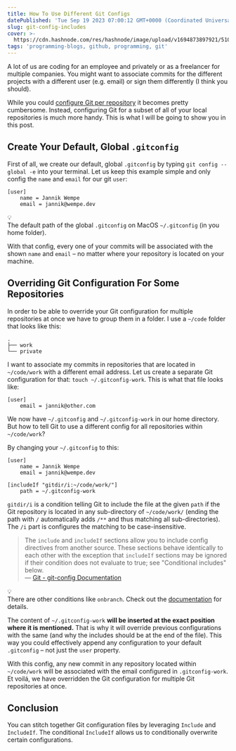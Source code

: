 ```yaml
---
title: How To Use Different Git Configs
datePublished: 'Tue Sep 19 2023 07:00:12 GMT+0000 (Coordinated Universal Time)'
slug: git-config-includes
cover: >-
  https://cdn.hashnode.com/res/hashnode/image/upload/v1694873897921/51063ecb-2e70-4e0f-b467-ef9f76470c6a.png
tags: 'programming-blogs, github, programming, git'
---
```


A lot of us are coding for an employee and privately or as a freelancer for multiple companies. You might want to associate commits for the different projects with a different user (e.g. email) or sign them differently (I think you should).

While you could [configure Git per repository](https://docs.github.com/en/get-started/getting-started-with-git/setting-your-username-in-git#setting-your-git-username-for-a-single-repository) it becomes pretty cumbersome. Instead, configuring Git for a subset of all of your local repositories is much more handy. This is what I will be going to show you in this post.

## Create Your Default, Global `.gitconfig`

First of all, we create our default, global `.gitconfig` by typing `git config --global -e` into your terminal. Let us keep this example simple and only config the `name` and `email` for our git `user`:

```plaintext
[user]
	name = Jannik Wempe
	email = jannik@wempe.dev
```

<div data-node-type="callout">
<div data-node-type="callout-emoji">💡</div>
<div data-node-type="callout-text">The default path of the global <code>.gitconfig</code> on MacOS <code>~/.gitconfig</code> (in you home folder).</div>
</div>

With that config, every one of your commits will be associated with the shown `name` and `email` – no matter where your repository is located on your machine.

## Overriding Git Configuration For Some Repositories

In order to be able to override your Git configuration for multiple repositories at once we have to group them in a folder. I use a `~/code` folder that looks like this:

```plaintext
.
├── work
└── private
```

I want to associate my commits in repositories that are located in `~/code/work` with a different email address. Let us create a separate Git configuration for that: `touch ~/.gitconfig-work`. This is what that file looks like:

```plaintext
[user]
	email = jannik@other.com
```

We now have `~/.gitconfig` and `~/.gitconfig-work` in our home directory. But how to tell Git to use a different config for all repositories within `~/code/work`?

By changing your `~/.gitconfig` to this:

```plaintext
[user]
	name = Jannik Wempe
	email = jannik@wempe.dev

[includeIf "gitdir/i:~/code/work/"]
	path = ~/.gitconfig-work
```

`gitdir/i` is a condition telling Git to include the file at the given `path` if the Git repository is located in any sub-directory of `~/code/work/` (ending the path with `/` automatically adds `/**` and thus matching all sub-directories). The `/i` part is configures the matching to be case-insensitive.

> The `include` and `includeIf` sections allow you to include config directives from another source. These sections behave identically to each other with the exception that `includeIf` sections may be ignored if their condition does not evaluate to true; see "Conditional includes" below.  
> — [Git - git-config Documentation](https://git-scm.com/docs/git-config#_includes)

<div data-node-type="callout">
<div data-node-type="callout-emoji">💡</div>
<div data-node-type="callout-text">There are other conditions like <code>onbranch</code>. Check out the <a target="_blank" rel="noopener noreferrer nofollow" href="https://git-scm.com/docs/git-config#_conditional_includes" style="pointer-events: none">documentation</a> for details.</div>
</div>

The content of `~/.gitconfig-work` **will be inserted at the exact position where it is mentioned.** That is why it will override previous configurations with the same (and why the includes should be at the end of the file). This way you could effectively append any configuration to your default `.gitconfig` – not just the `user` property.

With this config, any new commit in any repository located within `~/code/work` will be associated with the email configured in `.gitconfig-work`. Et voilá, we have overridden the Git configuration for multiple Git repositories at once.

## Conclusion

You can stitch together Git configuration files by leveraging `Include` and `IncludeIf`. The conditional `IncludeIf` allows us to conditionally overwrite certain configurations.
